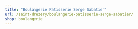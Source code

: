 ```yaml
---
title: "Boulangerie Patisserie Serge Sabatier"
url: /saint-drezery/boulangerie-patisserie-serge-sabatier/
shop: boulangerie
---
```

